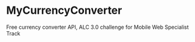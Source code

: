 # MyCurrencyConverter
Free currency converter API, ALC 3.0 challenge for Mobile Web Specialist Track 

